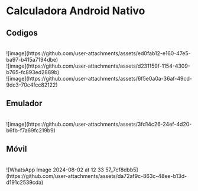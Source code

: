 # Calculadora Android Nativo
## Codigos
<br>
![image](https://github.com/user-attachments/assets/ed0fab12-e160-47e5-ba97-b415a7194dbe)

<br>
![image](https://github.com/user-attachments/assets/d231159f-1154-4309-b765-fc893ed2889b)

<br>
![image](https://github.com/user-attachments/assets/6f5e0a0a-36af-49cd-9dc3-70c4fcc82122)


## Emulador
<br>
![image](https://github.com/user-attachments/assets/3fd14c26-24ef-4d20-b6fb-f7a69fc219b9)


## Móvil
<br>
![WhatsApp Image 2024-08-02 at 12 33 57_7cf8dbb5](https://github.com/user-attachments/assets/da72af9c-863c-48ee-b13d-d191c2539cda)


